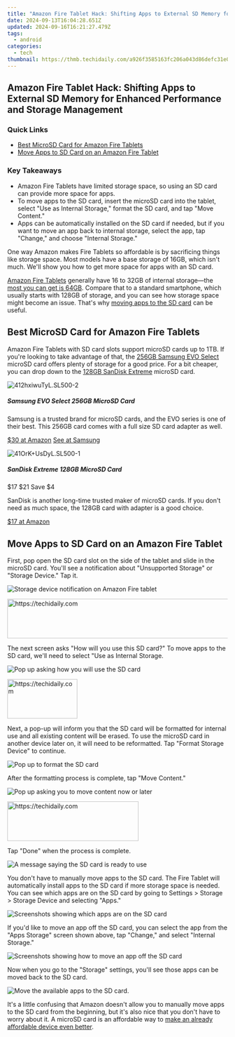```yaml
---
title: "Amazon Fire Tablet Hack: Shifting Apps to External SD Memory for Enhanced Performance and Storage Management"
date: 2024-09-13T16:04:28.651Z
updated: 2024-09-16T16:21:27.479Z
tags:
  - android
categories:
  - tech
thumbnail: https://thmb.techidaily.com/a926f3585163fc206a043d86defc31e04aa0b8209e0df21f919437f2401fbd1a.jpg
---
```


## Amazon Fire Tablet Hack: Shifting Apps to External SD Memory for Enhanced Performance and Storage Management

### Quick Links

* [Best MicroSD Card for Amazon Fire Tablets](https://ai-voice-clone.techidaily.com/the-ultimate-review-unveiling-the-benefits-of-heimvisons-a80s-alarm-clock-with-light-therapy/)
* [Move Apps to SD Card on an Amazon Fire Tablet](https://extra-information.techidaily.com/new-comprehensive-fs-view-strategies-for-premiere-pro/)

### Key Takeaways

* Amazon Fire Tablets have limited storage space, so using an SD card can provide more space for apps.
* To move apps to the SD card, insert the microSD card into the tablet, select "Use as Internal Storage," format the SD card, and tap "Move Content."
* Apps can be automatically installed on the SD card if needed, but if you want to move an app back to internal storage, select the app, tap "Change," and choose "Internal Storage."

 One way Amazon makes Fire Tablets so affordable is by sacrificing things like storage space. Most models have a base storage of 16GB, which isn't much. We'll show you how to get more space for apps with an SD card.

[Amazon Fire Tablets](https://win-howtos.techidaily.com/decoded-troubleshooting-failed-writes-to-0x-pointed-out-memory-slot-0x/) generally have 16 to 32GB of internal storage—the [most you can get is 64GB](https://www.amazon.com/dp/B0839NDRB2?tag=hotoge-20&ascsubtag=UUhtgUeUpU204326&asc%5Frefurl=https%3A%2F%2Fwww.howtogeek.com%2F834855%2Fhow-to-move-apps-to-sd-card-on-an-amazon-fire-tablet%2F&asc%5Fcampaign=Evergreen). Compare that to a standard smartphone, which usually starts with 128GB of storage, and you can see how storage space might become an issue. That's why [moving apps to the SD card](https://facebook-record-videos.techidaily.com/new-2024-approved-epic-battle-royale-thumbnails-done-fast/) can be useful.

##  Best MicroSD Card for Amazon Fire Tablets

 Amazon Fire Tablets with SD card slots support microSD cards up to 1TB. If you're looking to take advantage of that, the [256GB Samsung EVO Select](https://www.amazon.com/dp/B09B1GXM16?tag=hotoge-20&ascsubtag=UUhtgUeUpU204326&asc%5Frefurl=https%3A%2F%2Fwww.howtogeek.com%2F834855%2Fhow-to-move-apps-to-sd-card-on-an-amazon-fire-tablet%2F&asc%5Fcampaign=Evergreen) microSD card offers plenty of storage for a good price. For a bit cheaper, you can drop down to the [128GB SanDisk Extreme](https://www.amazon.com/SanDisk-Extreme-microSDXC-Memory-Adapter/dp/B09X7BK27V?tag=hotoge-20&ascsubtag=UUhtgUeUpU204326&asc%5Frefurl=https%3A%2F%2Fwww.howtogeek.com%2F834855%2Fhow-to-move-apps-to-sd-card-on-an-amazon-fire-tablet%2F&asc%5Fcampaign=Evergreen) microSD card.

![412hxiwuTyL._SL500_-2](https://static1.howtogeekimages.com/wordpress/wp-content/uploads/2023/06/412hxiwutyl-_sl500_-2.jpg) 

#####  Samsung EVO Select 256GB MicroSD Card

Samsung is a trusted brand for microSD cards, and the EVO series is one of their best. This 256GB card comes with a full size SD card adapter as well.

[$30 at Amazon](https://www.amazon.com/dp/B09B1GXM16?tag=hotoge-20&ascsubtag=UUhtgUeUpU204326&asc%5Frefurl=https%3A%2F%2Fwww.howtogeek.com%2F834855%2Fhow-to-move-apps-to-sd-card-on-an-amazon-fire-tablet%2F&asc%5Fcampaign=Evergreen) [See at Samsung](https://shop-links.co/link/?exclusive=1&publisher_slug=itechdaily19598&url=https%3A%2F%2Fwww.samsung.com%2Fus%2Fweb%2Fexpress%2Fcart%2F%23%2Fcart-info%2F%3F%26addItem%5B%5D%3DMB-ME256KA%252FAM%2C2%2F) 

![41OrK+UsDyL._SL500_-1](https://static1.howtogeekimages.com/wordpress/wp-content/uploads/2023/06/41ork-usdyl-_sl500_-1.jpg) 

#####  SanDisk Extreme 128GB MicroSD Card

$17 $21 Save $4 

SanDisk is another long-time trusted maker of microSD cards. If you don't need as much space, the 128GB card with adapter is a good choice.

[$17 at Amazon](https://www.amazon.com/SanDisk-Extreme-microSDXC-Memory-Adapter/dp/B09X7BK27V?tag=hotoge-20&ascsubtag=UUhtgUeUpU204326&asc%5Frefurl=https%3A%2F%2Fwww.howtogeek.com%2F834855%2Fhow-to-move-apps-to-sd-card-on-an-amazon-fire-tablet%2F&asc%5Fcampaign=Evergreen) 

##  Move Apps to SD Card on an Amazon Fire Tablet

 First, pop open the SD card slot on the side of the tablet and slide in the microSD card. You'll see a notification about "Unsupported Storage" or "Storage Device." Tap it.

![Storage device notification on Amazon Fire tablet](https://static1.howtogeekimages.com/wordpress/wp-content/uploads/2023/11/2022-09-22_12-10-48.png) 

<!-- affiliate ads begin -->
<a href="https://appsumo.8odi.net/c/5597632/2132162/7443" target="_top" id="2132162">
  <img src="//a.impactradius-go.com/display-ad/7443-2132162" border="0" alt="https://techidaily.com" width="728" height="90"/>
</a>
<img height="0" width="0" src="https://appsumo.8odi.net/i/5597632/2132162/7443" style="position:absolute;visibility:hidden;" border="0" />
<!-- affiliate ads end -->

 The next screen asks "How will you use this SD card?" To move apps to the SD card, we'll need to select "Use as Internal Storage.

![Pop up asking how you will use the SD card](https://static1.howtogeekimages.com/wordpress/wp-content/uploads/2023/11/2022-09-22_12-12-41.png) 

<!-- affiliate ads begin -->
<a href="https://aligracehair.sjv.io/c/5597632/2115928/19272" target="_top" id="2115928">
  <img src="//a.impactradius-go.com/display-ad/19272-2115928" border="0" alt="https://techidaily.com" width="160" height="90"/>
</a>
<img height="0" width="0" src="https://aligracehair.sjv.io/i/5597632/2115928/19272" style="position:absolute;visibility:hidden;" border="0" />
<!-- affiliate ads end -->

 Next, a pop-up will inform you that the SD card will be formatted for internal use and all existing content will be erased. To use the microSD card in another device later on, it will need to be reformatted. Tap "Format Storage Device" to continue.

![Pop up to format the SD card](https://static1.howtogeekimages.com/wordpress/wp-content/uploads/2023/11/2022-09-22_12-17-04.png) 

 After the formatting process is complete, tap "Move Content."

![Pop up asking you to move content now or later](https://static1.howtogeekimages.com/wordpress/wp-content/uploads/2023/11/2022-09-22_12-18-11.png) 

<!-- affiliate ads begin -->
<a href="https://appsumo.8odi.net/c/5597632/2137393/7443" target="_top" id="2137393">
  <img src="//a.impactradius-go.com/display-ad/7443-2137393" border="0" alt="https://techidaily.com" width="300" height="90"/>
</a>
<img height="0" width="0" src="https://appsumo.8odi.net/i/5597632/2137393/7443" style="position:absolute;visibility:hidden;" border="0" />
<!-- affiliate ads end -->

 Tap "Done" when the process is complete.

![A message saying the SD card is ready to use](https://static1.howtogeekimages.com/wordpress/wp-content/uploads/2023/11/2022-09-22_12-43-27.png) 

 You don't have to manually move apps to the SD card. The Fire Tablet will automatically install apps to the SD card if more storage space is needed. You can see which apps are on the SD card by going to Settings > Storage > Storage Device and selecting "Apps."

![Screenshots showing which apps are on the SD card](https://static1.howtogeekimages.com/wordpress/wp-content/uploads/2023/11/2022-09-22_12-52-30.png) 

 If you'd like to move an app off the SD card, you can select the app from the "Apps Storage" screen shown above, tap "Change," and select "Internal Storage."

![Screenshots showing how to move an app off the SD card](https://static1.howtogeekimages.com/wordpress/wp-content/uploads/2023/11/2022-09-22_12-52-38.png) 

 Now when you go to the "Storage" settings, you'll see those apps can be moved back to the SD card.

![Move the available apps to the SD card.](https://static1.howtogeekimages.com/wordpress/wp-content/uploads/2023/11/2022-09-22_12-59-24.png) 

 It's a little confusing that Amazon doesn't allow you to manually move apps to the SD card from the beginning, but it's also nice that you don't have to worry about it. A microSD card is an affordable way to [make an already affordable device even better](https://android-location.techidaily.com/how-to-fake-gps-on-android-without-mock-location-for-your-honor-magic-v2-drfone-by-drfone-virtual/).

<ins class="adsbygoogle"
     style="display:block"
     data-ad-format="autorelaxed"
     data-ad-client="ca-pub-7571918770474297"
     data-ad-slot="1223367746"></ins>

<ins class="adsbygoogle"
     style="display:block"
     data-ad-client="ca-pub-7571918770474297"
     data-ad-slot="8358498916"
     data-ad-format="auto"
     data-full-width-responsive="true"></ins>



